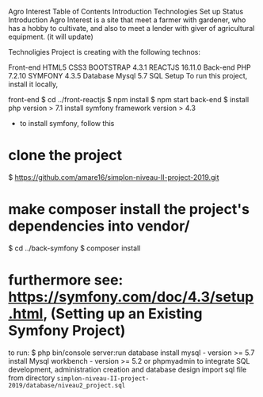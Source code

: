Agro Interest
Table of Contents
Introduction
Technologies
Set up
Status
Introduction
Agro Interest is a site that meet a farmer with gardener, who has a hobby to cultivate, and also to meet a lender with giver of agricultural equipment. (it will update)

Technoligies
Project is creating with the following technos:

Front-end
HTML5
CSS3
BOOTSTRAP 4.3.1
REACTJS 16.11.0
Back-end
PHP 7.2.10
SYMFONY 4.3.5
Database
Mysql 5.7
SQL
Setup
To run this project, install it locally,

front-end
$ cd ../front-reactjs
$ npm install
$ npm start
back-end
$ install php version > 7.1
install symfony framework version > 4.3
- to install symfony, follow this
# clone the project
$ https://github.com/amare16/simplon-niveau-II-project-2019.git
# make composer install the project's dependencies into vendor/
$ cd ../back-symfony
$ composer install
# furthermore see: https://symfony.com/doc/4.3/setup.html, (Setting up an Existing Symfony Project)
to run: $ php bin/console server:run
database
install mysql - version >= 5.7
install Mysql workbench - version >= 5.2 or phpmyadmin to integrate SQL development, administration creation and database design
import sql file from directory ```simplon-niveau-II-project-2019/database/niveau2_project.sql ```